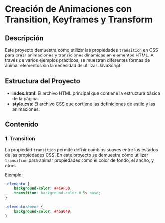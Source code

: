 # Creación de Animaciones con Transition, Keyframes y Transform

## Descripción

Este proyecto demuestra cómo utilizar las propiedades `transition` en CSS para crear animaciones y transiciones dinámicas en elementos HTML. A través de varios ejemplos prácticos, se muestran diferentes formas de animar elementos sin la necesidad de utilizar JavaScript.

## Estructura del Proyecto

- **index.html**: El archivo HTML principal que contiene la estructura básica de la página.
- **style.css**: El archivo CSS que contiene las definiciones de estilo y las animaciones.

## Contenido

### 1. Transition

La propiedad `transition` permite definir cambios suaves entre los estados de las propiedades CSS. En este proyecto se demuestra cómo utilizar `transition` para animar propiedades como el color de fondo, el ancho, y otros.

Ejemplo:
```css
.elemento {
    background-color: #4CAF50;
    transition: background-color 0.5s ease;
}

.elemento:hover {
    background-color: #45a049;
}
